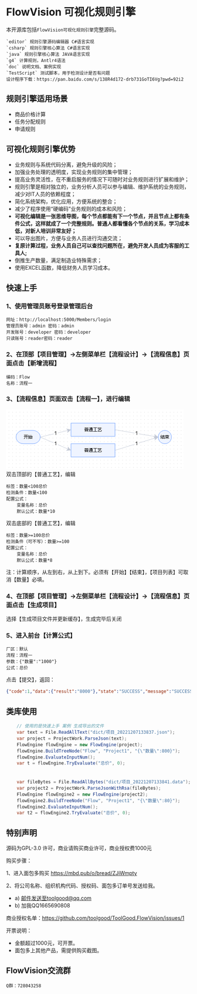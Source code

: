 # FlowVision 可视化规则引擎

本开源库包括`FlowVision可视化规则引擎`完整源码。

    `editor` 规则引擎源码编辑器 C#语言实现
    `csharp` 规则引擎核心算法 C#语言实现
    `java` 规则引擎核心算法 JAVA语言实现
    `g4` 计算规则，Antlr4语法
    `doc` 说明文档、案例实现
    `TestScript` 测试脚本，用于检测设计是否有问题
    设计程序下载：https://pan.baidu.com/s/138R4d172-drb731GoTI6Vg?pwd=92i2
  

## 规则引擎适用场景
- 商品价格计算
- 任务分配规则
- 申请规则

## 可视化规则引擎优势
- 业务规则与系统代码分离，避免升级的风险；
- 加强业务处理的透明度，实现业务规则的集中管理；
- 提高业务灵活性，在不重启服务的情况下可随时对业务规则进行扩展和维护；
- 规则引擎是相对独立的，业务分析人员可以参与编辑、维护系统的业务规则，减少对IT人员的依赖程度；
- 简化系统架构，优化应用，方便系统的整合；
- 减少了程序使用“硬编码”业务规则的成本和风险；
- **可视化编辑是一张思维导图，每个节点都能有下一个节点，并且节点上都有条件公式，这样就成了一个完整规则。普通人都看懂各个节点的关系，学习成本低，对新人培训非常友好；**
- 可以导出图片，方便与业务人员进行沟通交流；
- **复原计算过程，业务人员自己可以查找问题所在，避免开发人员成为客服的工具人;**
- 倒推生产数量，满足制造业特殊需求；
- 使用EXCEL函数，降低财务人员学习成本。

## 快速上手
### 1、使用管理员账号登录管理后台
    网址：http://localhost:5000/Members/login
	管理员账号：admin 密码：admin
	开发账号：developer 密码：developer
	只读账号：reader密码：reader
### 2、在顶部【项目管理】->左侧菜单栏【流程设计】->【流程信息】页面点击【新增流程】
	编码：Flow
	名称：流程一
### 3、【流程信息】页面双击【流程一】，进行编辑
![流程一](./doc/image/image.png)    
双击顶部的【普通工艺】，编辑

	标签：数量<100总价
	检测条件：数量<100
    配置公式：
        变量名称：总价
        默认公式：数量*10
双击底部的【普通工艺】，编辑

	标签：数量>=100总价
	检测条件（可不写）：数量>=100
    配置公式：
        变量名称：总价
        默认公式：数量*8
注：计算顺序，从左到右，从上到下。必须有【开始】【结束】，【项目列表】可取消【数量】必填。

### 4、在顶部【项目管理】->左侧菜单栏【流程设计】->【流程信息】页面点击【生成项目】
选择【生成项目文件并更新缓存】，生成完毕后关闭
### 5、进入前台【计算公式】
    厂区：默认
    流程：流程一
    参数：{"数量":"1000"}
    公式：总价
点击【提交】，返回：
``` json
{"code":1,"data":{"result":"8000"},"state":"SUCCESS","message":"SUCCESS","status":["END"]}
```

## 类库使用
``` cs
    // 使用的是快速上手 案例 生成导出的文件
    var text = File.ReadAllText("dict/项目_20221207133837.json");
    var project = ProjectWork.ParseJson(text);
    FlowEngine flowEngine = new FlowEngine(project);
    flowEngine.BuildTreeNode("Flow", "Project1", "{\"数量\":800}");
    flowEngine.EvaluateInputNum();
    var t = flowEngine.TryEvaluate("总价", 0);


    var fileBytes = File.ReadAllBytes("dict/项目_20221207133841.data");
    var project2 = ProjectWork.ParseJsonWithRsa(fileBytes);
    FlowEngine flowEngine2 = new FlowEngine(project2);
    flowEngine2.BuildTreeNode("Flow", "Project1", "{\"数量\":80}");
    flowEngine2.EvaluateInputNum();
    var t2 = flowEngine2.TryEvaluate("总价", 0);
```

## 特别声明
源码为GPL-3.0 许可，商业请购买商业许可，商业授权费1000元

购买步骤：

1、进入面包多购买 https://mbd.pub/o/bread/ZJiWmpty

2、将公司名称、组织机构代码、授权码、面包多订单号发送给我。
-    a) 邮件发送至toolgood@qq.com
-    b) 加我QQ1665690808

商业授权名单：https://github.com/toolgood/ToolGood.FlowVision/issues/1


开票说明：
- 金额超过1000元，可开票。
-    面包多上其他产品，需提供购买截图。


## FlowVision交流群
    Q群：728043258